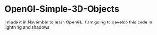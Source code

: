 # OpenGl-Simple-3D-Objects
I made it in November to learn OpenGL.
I am going to develop this code in lightning and shadows.
